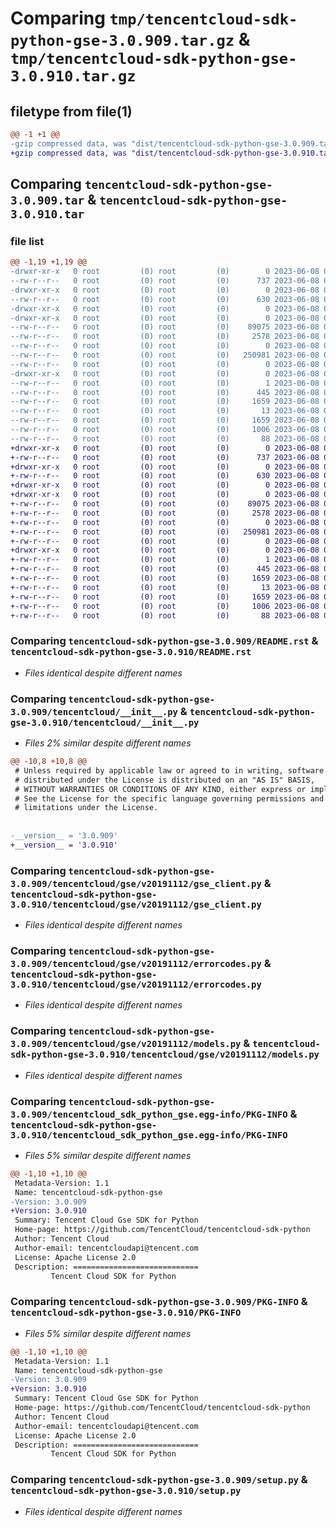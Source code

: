# Comparing `tmp/tencentcloud-sdk-python-gse-3.0.909.tar.gz` & `tmp/tencentcloud-sdk-python-gse-3.0.910.tar.gz`

## filetype from file(1)

```diff
@@ -1 +1 @@
-gzip compressed data, was "dist/tencentcloud-sdk-python-gse-3.0.909.tar", last modified: Thu Jun  8 00:26:11 2023, max compression
+gzip compressed data, was "dist/tencentcloud-sdk-python-gse-3.0.910.tar", last modified: Thu Jun  8 09:12:07 2023, max compression
```

## Comparing `tencentcloud-sdk-python-gse-3.0.909.tar` & `tencentcloud-sdk-python-gse-3.0.910.tar`

### file list

```diff
@@ -1,19 +1,19 @@
-drwxr-xr-x   0 root         (0) root         (0)        0 2023-06-08 00:26:11.000000 tencentcloud-sdk-python-gse-3.0.909/
--rw-r--r--   0 root         (0) root         (0)      737 2023-06-08 00:26:11.000000 tencentcloud-sdk-python-gse-3.0.909/README.rst
-drwxr-xr-x   0 root         (0) root         (0)        0 2023-06-08 00:26:11.000000 tencentcloud-sdk-python-gse-3.0.909/tencentcloud/
--rw-r--r--   0 root         (0) root         (0)      630 2023-06-08 00:26:11.000000 tencentcloud-sdk-python-gse-3.0.909/tencentcloud/__init__.py
-drwxr-xr-x   0 root         (0) root         (0)        0 2023-06-08 00:26:11.000000 tencentcloud-sdk-python-gse-3.0.909/tencentcloud/gse/
-drwxr-xr-x   0 root         (0) root         (0)        0 2023-06-08 00:26:11.000000 tencentcloud-sdk-python-gse-3.0.909/tencentcloud/gse/v20191112/
--rw-r--r--   0 root         (0) root         (0)    89075 2023-06-08 00:26:11.000000 tencentcloud-sdk-python-gse-3.0.909/tencentcloud/gse/v20191112/gse_client.py
--rw-r--r--   0 root         (0) root         (0)     2578 2023-06-08 00:26:11.000000 tencentcloud-sdk-python-gse-3.0.909/tencentcloud/gse/v20191112/errorcodes.py
--rw-r--r--   0 root         (0) root         (0)        0 2023-06-08 00:26:11.000000 tencentcloud-sdk-python-gse-3.0.909/tencentcloud/gse/v20191112/__init__.py
--rw-r--r--   0 root         (0) root         (0)   250981 2023-06-08 00:26:11.000000 tencentcloud-sdk-python-gse-3.0.909/tencentcloud/gse/v20191112/models.py
--rw-r--r--   0 root         (0) root         (0)        0 2023-06-08 00:26:11.000000 tencentcloud-sdk-python-gse-3.0.909/tencentcloud/gse/__init__.py
-drwxr-xr-x   0 root         (0) root         (0)        0 2023-06-08 00:26:11.000000 tencentcloud-sdk-python-gse-3.0.909/tencentcloud_sdk_python_gse.egg-info/
--rw-r--r--   0 root         (0) root         (0)        1 2023-06-08 00:26:11.000000 tencentcloud-sdk-python-gse-3.0.909/tencentcloud_sdk_python_gse.egg-info/dependency_links.txt
--rw-r--r--   0 root         (0) root         (0)      445 2023-06-08 00:26:11.000000 tencentcloud-sdk-python-gse-3.0.909/tencentcloud_sdk_python_gse.egg-info/SOURCES.txt
--rw-r--r--   0 root         (0) root         (0)     1659 2023-06-08 00:26:11.000000 tencentcloud-sdk-python-gse-3.0.909/tencentcloud_sdk_python_gse.egg-info/PKG-INFO
--rw-r--r--   0 root         (0) root         (0)       13 2023-06-08 00:26:11.000000 tencentcloud-sdk-python-gse-3.0.909/tencentcloud_sdk_python_gse.egg-info/top_level.txt
--rw-r--r--   0 root         (0) root         (0)     1659 2023-06-08 00:26:11.000000 tencentcloud-sdk-python-gse-3.0.909/PKG-INFO
--rw-r--r--   0 root         (0) root         (0)     1006 2023-06-08 00:26:11.000000 tencentcloud-sdk-python-gse-3.0.909/setup.py
--rw-r--r--   0 root         (0) root         (0)       88 2023-06-08 00:26:11.000000 tencentcloud-sdk-python-gse-3.0.909/setup.cfg
+drwxr-xr-x   0 root         (0) root         (0)        0 2023-06-08 09:12:07.000000 tencentcloud-sdk-python-gse-3.0.910/
+-rw-r--r--   0 root         (0) root         (0)      737 2023-06-08 09:12:06.000000 tencentcloud-sdk-python-gse-3.0.910/README.rst
+drwxr-xr-x   0 root         (0) root         (0)        0 2023-06-08 09:12:07.000000 tencentcloud-sdk-python-gse-3.0.910/tencentcloud/
+-rw-r--r--   0 root         (0) root         (0)      630 2023-06-08 09:12:06.000000 tencentcloud-sdk-python-gse-3.0.910/tencentcloud/__init__.py
+drwxr-xr-x   0 root         (0) root         (0)        0 2023-06-08 09:12:07.000000 tencentcloud-sdk-python-gse-3.0.910/tencentcloud/gse/
+drwxr-xr-x   0 root         (0) root         (0)        0 2023-06-08 09:12:07.000000 tencentcloud-sdk-python-gse-3.0.910/tencentcloud/gse/v20191112/
+-rw-r--r--   0 root         (0) root         (0)    89075 2023-06-08 09:12:06.000000 tencentcloud-sdk-python-gse-3.0.910/tencentcloud/gse/v20191112/gse_client.py
+-rw-r--r--   0 root         (0) root         (0)     2578 2023-06-08 09:12:06.000000 tencentcloud-sdk-python-gse-3.0.910/tencentcloud/gse/v20191112/errorcodes.py
+-rw-r--r--   0 root         (0) root         (0)        0 2023-06-08 09:12:06.000000 tencentcloud-sdk-python-gse-3.0.910/tencentcloud/gse/v20191112/__init__.py
+-rw-r--r--   0 root         (0) root         (0)   250981 2023-06-08 09:12:06.000000 tencentcloud-sdk-python-gse-3.0.910/tencentcloud/gse/v20191112/models.py
+-rw-r--r--   0 root         (0) root         (0)        0 2023-06-08 09:12:06.000000 tencentcloud-sdk-python-gse-3.0.910/tencentcloud/gse/__init__.py
+drwxr-xr-x   0 root         (0) root         (0)        0 2023-06-08 09:12:07.000000 tencentcloud-sdk-python-gse-3.0.910/tencentcloud_sdk_python_gse.egg-info/
+-rw-r--r--   0 root         (0) root         (0)        1 2023-06-08 09:12:07.000000 tencentcloud-sdk-python-gse-3.0.910/tencentcloud_sdk_python_gse.egg-info/dependency_links.txt
+-rw-r--r--   0 root         (0) root         (0)      445 2023-06-08 09:12:07.000000 tencentcloud-sdk-python-gse-3.0.910/tencentcloud_sdk_python_gse.egg-info/SOURCES.txt
+-rw-r--r--   0 root         (0) root         (0)     1659 2023-06-08 09:12:07.000000 tencentcloud-sdk-python-gse-3.0.910/tencentcloud_sdk_python_gse.egg-info/PKG-INFO
+-rw-r--r--   0 root         (0) root         (0)       13 2023-06-08 09:12:07.000000 tencentcloud-sdk-python-gse-3.0.910/tencentcloud_sdk_python_gse.egg-info/top_level.txt
+-rw-r--r--   0 root         (0) root         (0)     1659 2023-06-08 09:12:07.000000 tencentcloud-sdk-python-gse-3.0.910/PKG-INFO
+-rw-r--r--   0 root         (0) root         (0)     1006 2023-06-08 09:12:06.000000 tencentcloud-sdk-python-gse-3.0.910/setup.py
+-rw-r--r--   0 root         (0) root         (0)       88 2023-06-08 09:12:07.000000 tencentcloud-sdk-python-gse-3.0.910/setup.cfg
```

### Comparing `tencentcloud-sdk-python-gse-3.0.909/README.rst` & `tencentcloud-sdk-python-gse-3.0.910/README.rst`

 * *Files identical despite different names*

### Comparing `tencentcloud-sdk-python-gse-3.0.909/tencentcloud/__init__.py` & `tencentcloud-sdk-python-gse-3.0.910/tencentcloud/__init__.py`

 * *Files 2% similar despite different names*

```diff
@@ -10,8 +10,8 @@
 # Unless required by applicable law or agreed to in writing, software
 # distributed under the License is distributed on an "AS IS" BASIS,
 # WITHOUT WARRANTIES OR CONDITIONS OF ANY KIND, either express or implied.
 # See the License for the specific language governing permissions and
 # limitations under the License.
 
 
-__version__ = '3.0.909'
+__version__ = '3.0.910'
```

### Comparing `tencentcloud-sdk-python-gse-3.0.909/tencentcloud/gse/v20191112/gse_client.py` & `tencentcloud-sdk-python-gse-3.0.910/tencentcloud/gse/v20191112/gse_client.py`

 * *Files identical despite different names*

### Comparing `tencentcloud-sdk-python-gse-3.0.909/tencentcloud/gse/v20191112/errorcodes.py` & `tencentcloud-sdk-python-gse-3.0.910/tencentcloud/gse/v20191112/errorcodes.py`

 * *Files identical despite different names*

### Comparing `tencentcloud-sdk-python-gse-3.0.909/tencentcloud/gse/v20191112/models.py` & `tencentcloud-sdk-python-gse-3.0.910/tencentcloud/gse/v20191112/models.py`

 * *Files identical despite different names*

### Comparing `tencentcloud-sdk-python-gse-3.0.909/tencentcloud_sdk_python_gse.egg-info/PKG-INFO` & `tencentcloud-sdk-python-gse-3.0.910/tencentcloud_sdk_python_gse.egg-info/PKG-INFO`

 * *Files 5% similar despite different names*

```diff
@@ -1,10 +1,10 @@
 Metadata-Version: 1.1
 Name: tencentcloud-sdk-python-gse
-Version: 3.0.909
+Version: 3.0.910
 Summary: Tencent Cloud Gse SDK for Python
 Home-page: https://github.com/TencentCloud/tencentcloud-sdk-python
 Author: Tencent Cloud
 Author-email: tencentcloudapi@tencent.com
 License: Apache License 2.0
 Description: ============================
         Tencent Cloud SDK for Python
```

### Comparing `tencentcloud-sdk-python-gse-3.0.909/PKG-INFO` & `tencentcloud-sdk-python-gse-3.0.910/PKG-INFO`

 * *Files 5% similar despite different names*

```diff
@@ -1,10 +1,10 @@
 Metadata-Version: 1.1
 Name: tencentcloud-sdk-python-gse
-Version: 3.0.909
+Version: 3.0.910
 Summary: Tencent Cloud Gse SDK for Python
 Home-page: https://github.com/TencentCloud/tencentcloud-sdk-python
 Author: Tencent Cloud
 Author-email: tencentcloudapi@tencent.com
 License: Apache License 2.0
 Description: ============================
         Tencent Cloud SDK for Python
```

### Comparing `tencentcloud-sdk-python-gse-3.0.909/setup.py` & `tencentcloud-sdk-python-gse-3.0.910/setup.py`

 * *Files identical despite different names*

